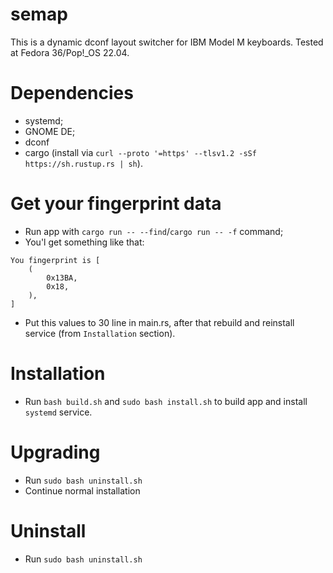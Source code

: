 # semap

This is a dynamic dconf layout switcher for IBM Model M keyboards. Tested at Fedora 36/Pop!_OS 22.04.

# Dependencies

* systemd;
* GNOME DE;
* dconf
* cargo (install via `curl --proto '=https' --tlsv1.2 -sSf https://sh.rustup.rs | sh`).

# Get your fingerprint data

* Run app with `cargo run -- --find`/`cargo run -- -f` command;
* You'l get something like that:
```
You fingerprint is [
    (
        0x13BA,
        0x18,
    ),
]
```

* Put this values to 30 line in main.rs, after that rebuild and reinstall service (from `Installation` section).

# Installation

* Run `bash build.sh` and `sudo bash install.sh` to build app and install `systemd` service.

# Upgrading

* Run `sudo bash uninstall.sh`
* Continue normal installation

# Uninstall

* Run `sudo bash uninstall.sh`
